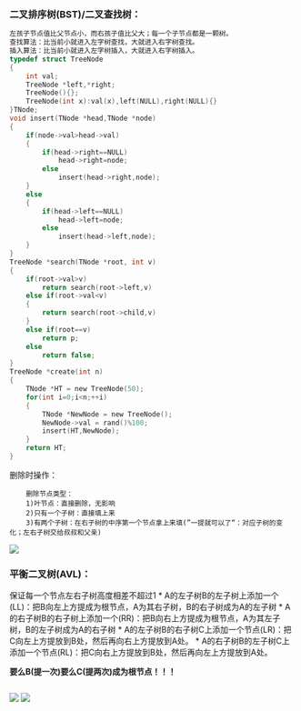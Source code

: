 ### 二叉排序树(BST)/二叉查找树：
```C
左孩子节点值比父节点小，而右孩子值比父大；每一个子节点都是一颗树。
查找算法：比当前小就进入左字树查找，大就进入右字树查找。
插入算法：比当前小就进入左字树插入，大就进入右字树插入。
typedef struct TreeNode
{
    int val;
    TreeNode *left,*right;
    TreeNode(){};
    TreeNode(int x):val(x),left(NULL),right(NULL){}
}TNode;
void insert(TNode *head,TNode *node)
{
    if(node->val>head->val)
    {
        if(head->right==NULL)
            head->right=node;
        else
            insert(head->right,node);
    }
    else
    {
        if(head->left==NULL)
            head->left=node;
        else
            insert(head->left,node);
    }
}
TreeNode *search(TNode *root, int v)
{
    if(root->val>v)
        return search(root->left,v)
    else if(root->val<v)
    {
        return search(root->child,v)
    }
    else if(root==v)
        return p;
    else
        return false;
}
TreeNode *create(int n)
{
    TNode *HT = new TreeNode(50);
    for(int i=0;i<n;++i)
    {
        TNode *NewNode = new TreeNode();
        NewNode->val = rand()%100;
        insert(HT,NewNode);
    }
    return HT;
}
```
删除时操作：
```
    删除节点类型：
    1)叶节点：直接删除，无影响
    2)只有一个子树：直接填上来
    3)有两个子树：在右子树的中序第一个节点拿上来填(”一提就可以了“：对应子树的变化；左右子树交给叔叔和父亲)
```
![](IMG_20160116_105530.jpg)

### 平衡二叉树(AVL)：
保证每一个节点左右子树高度相差不超过1
* 
A的左子树B的左子树上添加一个(LL)：把B向左上方提成为根节点，A为其右子树，B的右子树成为A的左子树
* 
A的右子树B的右子树上添加一个(RR)：把B向右上方提成为根节点，A为其左子树，B的左子树成为A的右子树
* 
A的左子树B的右子树C上添加一个节点(LR)：把C向左上方提放到B处，然后再向右上方提放到A处。
* 
A的右子树B的左子树C上添加一个节点(RL)：把C向右上方提放到B处，然后再向左上方提放到A处。

**要么B(提一次)要么C(提两次)成为根节点！！！**
```
```
![](IMG_20160116_105600.jpg)
![](IMG_20160116_105618.jpg)